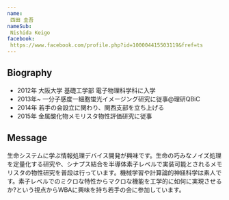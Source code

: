 ```yaml
---
name:
 西田 圭吾
nameSub:
 Nishida Keigo
facebook:
 https://www.facebook.com/profile.php?id=100004415503119&fref=ts
---
```


## Biography
- 2012年 大阪大学 基礎工学部 電子物理科学科に入学
- 2013年~ 一分子感度一細胞蛍光イメージング研究に従事@理研QBiC
- 2014年 若手の会設立に関わり、関西支部を立ち上げる
- 2015年 金属酸化物メモリスタ物性評価研究に従事

## Message
生命システムに学ぶ情報処理デバイス開発が興味です。生命の巧みなノイズ処理を定量化する研究や、シナプス結合を半導体素子レベルで実装可能とされるメモリスタの物性研究を普段は行っています。機械学習や計算論的神経科学は素人です。素子レベルでのミクロな特性からマクロな機能を工学的に如何に実現させるか?という視点からWBAに興味を持ち若手の会に参加しています。

